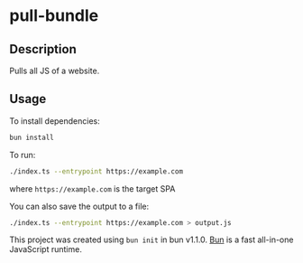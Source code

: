 # pull-bundle

## Description

Pulls all JS of a website.

## Usage

To install dependencies:

```bash
bun install
```

To run:

```bash
./index.ts --entrypoint https://example.com
```

where `https://example.com` is the target SPA

You can also save the output to a file:

```bash
./index.ts --entrypoint https://example.com > output.js
```

This project was created using `bun init` in bun v1.1.0. [Bun](https://bun.sh) is a fast all-in-one JavaScript runtime.
